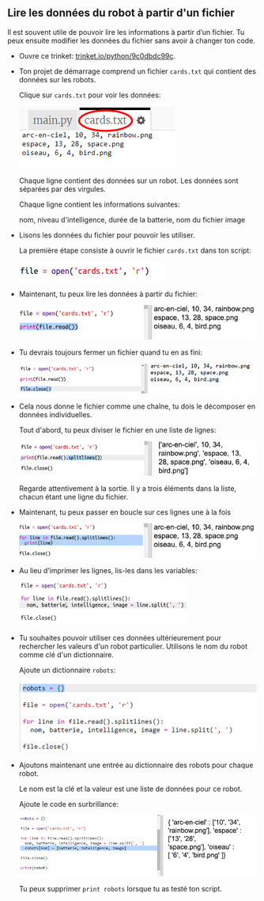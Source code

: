 ## Lire les données du robot à partir d'un fichier

Il est souvent utile de pouvoir lire les informations à partir d’un fichier. Tu peux ensuite modifier les données du fichier sans avoir à changer ton code.

+ Ouvre ce trinket: <a href="https://trinket.io/python/9c0dbdc99c" target="_blank">trinket.io/python/9c0dbdc99c</a>.

+ Ton projet de démarrage comprend un fichier `cards.txt` qui contient des données sur les robots.
    
    Clique sur `cards.txt` pour voir les données:
    
    ![capture d'écran](images/robotrumps-cards.png)
    
    Chaque ligne contient des données sur un robot. Les données sont séparées par des virgules.
    
    Chaque ligne contient les informations suivantes:
    
    nom, niveau d'intelligence, durée de la batterie, nom du fichier image

+ Lisons les données du fichier pour pouvoir les utiliser.
    
    La première étape consiste à ouvrir le fichier `cards.txt` dans ton script:
    
    ![capture d'écran](images/robotrumps-open.png)

+ Maintenant, tu peux lire les données à partir du fichier:
    
    ![capture d'écran](images/robotrumps-read.png)

+ Tu devrais toujours fermer un fichier quand tu en as fini:
    
    ![capture d'écran](images/robotrumps-close.png)

+ Cela nous donne le fichier comme une chaîne, tu dois le décomposer en données individuelles.
    
    Tout d'abord, tu peux diviser le fichier en une liste de lignes:
    
    ![capture d'écran](images/robotrumps-lines.png)
    
    Regarde attentivement à la sortie. Il y a trois éléments dans la liste, chacun étant une ligne du fichier.

+ Maintenant, tu peux passer en boucle sur ces lignes une à la fois
    
    ![capture d'écran](images/robotrumps-loop.png)

+ Au lieu d’imprimer les lignes, lis-les dans les variables:
    
    ![capture d'écran](images/robotrumps-variables.png)

+ Tu souhaites pouvoir utiliser ces données ultérieurement pour rechercher les valeurs d'un robot particulier. Utilisons le nom du robot comme clé d'un dictionnaire.
    
    Ajoute un dictionnaire `robots`:
    
    ![capture d'écran](images/robotrumps-dict.png)

+ Ajoutons maintenant une entrée au dictionnaire des robots pour chaque robot.
    
    Le nom est la clé et la valeur est une liste de données pour ce robot.
    
    Ajoute le code en surbrillance:
    
    ![capture d'écran](images/robotrumps-data.png)
    
    Tu peux supprimer `print robots` lorsque tu as testé ton script.